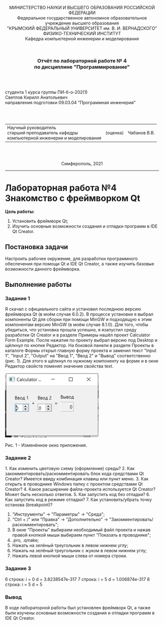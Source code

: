 <p align="center">МИНИСТЕРСТВО НАУКИ  И ВЫСШЕГО ОБРАЗОВАНИЯ РОССИЙСКОЙ ФЕДЕРАЦИИ<br>
Федеральное государственное автономное образовательное учреждение высшего образования<br>
"КРЫМСКИЙ ФЕДЕРАЛЬНЫЙ УНИВЕРСИТЕТ им. В. И. ВЕРНАДСКОГО"<br>
ФИЗИКО-ТЕХНИЧЕСКИЙ ИНСТИТУТ<br>
Кафедра компьютерной инженерии и моделирования</p>
<br>
<h3 align="center">Отчёт по лабораторной работе № 4<br> по дисциплине "Программирование"</h3>
<br><br>
<p>студента 1 курса группы ПИ-б-о-202(1)<br>
Светлов Кирилл Анатольевич<br>
направления подготовки 09.03.04 "Программная инженерия"</p>
<br><br>
<table>
<tr><td>Научный руководитель<br> старший преподаватель кафедры<br> компьютерной инженерии и моделирования</td>
<td>(оценка)</td>
<td>Чабанов В.В.</td>
</tr>
</table>
<br><br>
<p align="center">Симферополь, 2021</p>
<hr>

# Лабораторная работа №4 Знакомство с фреймворком Qt
**Цель работы:**
1. Установить фреймворк Qt;
2. Изучить основные возможности создания и отладки программ в IDE Qt Creator.

<h2>Постановка задачи</h2>
Настроить рабочее окружение, для разработки программного обеспечения при помощи Qt и IDE Qt Creator, а также изучить базовые возможности данного фреймворка.

<h2>Выполнение работы</h2>
<h3>Задание 1</h3>
Я скачал с официального сайта и установил последнюю версию фреймворка Qt (в моём случае 6.0.2).
В процессе установки я выбрал компоненты Qt для сборки при помощи MinGW и подходящую к этим компонентам версию MinGW (в моём случае 8.1.0).
Для того, чтобы убедиться, что установка прошла успешно, я язапустил среду разработки Qt Creator и в разделе Примеры нашёл проект Calculator Form Example.
После нажатия по проекту выбрал версию под Desktop и щёлкнул по кнопке Редактор.
На боковой панели в разделе Проекты в каталоге Формы открыл главную форму проекта и заменил текст "Input 1", "Input 2", "Output" на "Ввод 1", "Ввод 2" и "Вывод" соответственно (рис. 1). Для этого я щёлкнул по нужному компоненту на форме и в окне Редактор свойств поменял значение свойства text.

![](./image/pic1.PNG)

Рис. 1 - Изменённое окно приложения.

<h3>Задание 2</h3>
1. Как изменить цветовую схему (оформление) среды?
2. Как закомментировать/раскомментировать блок кода средствами Qt Creator? Имеется ввиду комбинация клавиш или пункт меню.
3. Как открыть в проводнике Windows папку с проектом средствами Qt Creator?
4. Какое расширение файла-проекта используется Qt Creator? Может быть несколько ответов.
5. Как запустить код без отладки?
6. Как запустить код в режиме отладки?
7. Как установить/убрать точку останова (breakpoint)?

1. "Инструменты" -> "Параметры" -> "Среда";
2. "Ctrl + /" или "Правка" -> "Дополнительно" -> "Закомментировать/раскомментировать";
3. В окне "Проекты" выбираем необходимый файл проекта и нажав правой кнопкой мыши выбираем пункт "Показать в проводнике";
4. .pro, .qmake;
5. Нажать на зелёный треугольник в левом нижнем углу;
6. Нажать на зелёный треугольник с жуком в левом нижнем углу;
7. Нажать левой кнопкой мыши слева от номера строки.

<h3>Задание 3</h3>
6 строка:
i = 0
d = 3.8238547e-317
7 строка:
i = 5
d = 1.006874e-317
8 строка:
i = 5
d = 5

<h3>Вывод</h3>
В ходе лабораторной работы был установлен фреймворк Qt, а также были изучены основные возможности создания и отладки программ в IDE Qt Creator.
